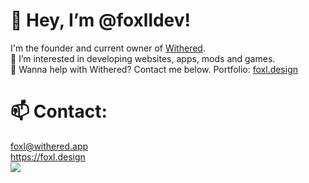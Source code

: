 
# 👋 Hey, I’m @foxlldev!
I'm the founder and current owner of [Withered](https://withered.app/about).  
👀 I’m interested in developing websites, apps, mods and games.  
💞️ Wanna help with Withered? Contact me below.
Portfolio: [foxl.design](https://foxl.design)

# 📫 Contact:
foxl@withered.app  
https://foxl.design 
<br><img src="https://discord.c99.nl/widget/theme-3/400680342136291329.png">

<!---
foxlldev/foxlldev is a ✨ special ✨ repository because its `README.md` (this file) appears on your GitHub profile.
You can click the Preview link to take a look at your changes.
--->
